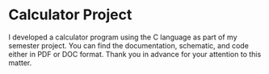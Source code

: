 # Calculator Project
I developed a calculator program using the C language as part of my semester project. You can find the documentation, schematic, and code either in PDF or DOC format. Thank you in advance for your attention to this matter.
